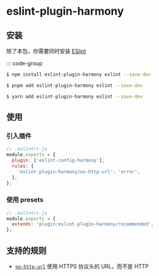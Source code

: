 # eslint-plugin-harmony

## 安装

除了本包，你需要同时安装 [ESlint](https://eslint.org/)

::: code-group

```sh [npm]
$ npm install eslint-plugin-harmony eslint --save-dev
```

```sh [pnpm]
$ pnpm add eslint-plugin-harmony eslint --save-dev
```

```sh [yarn]
$ yarn add eslint-plugin-harmony eslint --save-dev
```

## 使用

### 引入插件

```js
// .eslintrc.js
module.exports = {
  plugin: ['eslint-config-harmony'],
  rules: {
    'eslint-plugin-harmony/no-http-url': 'error',
  },
};
```

### 使用 presets

```js
// .eslintrc.js
module.exports = {
  extends: 'plugin:eslint-plugin-harmony/recommended',
};
```

## 支持的规则

- [`no-http-url`](https://luszz.github.io/harmony-spec/npm/eslint-plugin.html) 使用 HTTPS 协议头的 URL，而不是 HTTP
